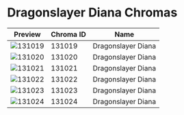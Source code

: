 # Dragonslayer Diana Chromas



| Preview | Chroma ID | Name |
|---------|-----------|------|
| ![131019](https://raw.communitydragon.org/latest/plugins/rcp-be-lol-game-data/global/default/v1/champion-chroma-images/131/131019.png) | 131019 | Dragonslayer Diana |
| ![131020](https://raw.communitydragon.org/latest/plugins/rcp-be-lol-game-data/global/default/v1/champion-chroma-images/131/131020.png) | 131020 | Dragonslayer Diana |
| ![131021](https://raw.communitydragon.org/latest/plugins/rcp-be-lol-game-data/global/default/v1/champion-chroma-images/131/131021.png) | 131021 | Dragonslayer Diana |
| ![131022](https://raw.communitydragon.org/latest/plugins/rcp-be-lol-game-data/global/default/v1/champion-chroma-images/131/131022.png) | 131022 | Dragonslayer Diana |
| ![131023](https://raw.communitydragon.org/latest/plugins/rcp-be-lol-game-data/global/default/v1/champion-chroma-images/131/131023.png) | 131023 | Dragonslayer Diana |
| ![131024](https://raw.communitydragon.org/latest/plugins/rcp-be-lol-game-data/global/default/v1/champion-chroma-images/131/131024.png) | 131024 | Dragonslayer Diana |